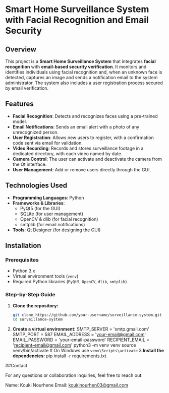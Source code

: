 # Smart Home Surveillance System with Facial Recognition and Email Security

## Overview

This project is a **Smart Home Surveillance System** that integrates **facial recognition** with **email-based security verification**. It monitors and identifies individuals using facial recognition and, when an unknown face is detected, captures an image and sends a notification email to the system administrator. The system also includes a user registration process secured by email verification.

## Features

- **Facial Recognition**: Detects and recognizes faces using a pre-trained model.
- **Email Notifications**: Sends an email alert with a photo of any unrecognized person.
- **User Registration**: Allows new users to register, with a confirmation code sent via email for validation.
- **Video Recording**: Records and stores surveillance footage in a dedicated directory, with each video named by date.
- **Camera Control**: The user can activate and deactivate the camera from the Qt interface.
- **User Management**: Add or remove users directly through the GUI.

## Technologies Used

- **Programming Languages**: Python
- **Frameworks & Libraries**:
  - PyQt5 (for the GUI)
  - SQLite (for user management)
  - OpenCV & dlib (for facial recognition)
  - smtplib (for email notifications)
- **Tools**: Qt Designer (for designing the GUI)
  
## Installation

### Prerequisites

- Python 3.x
- Virtual environment tools (`venv`)
- Required Python libraries (`PyQt5`, `OpenCV`, `dlib`, `smtplib`)

### Step-by-Step Guide

1. **Clone the repository:**
   ```bash
   git clone https://github.com/your-username/surveillance-system.git
   cd surveillance-system
2. **Create a virtual environment:**
    SMTP_SERVER = 'smtp.gmail.com'
    SMTP_PORT = 587
    EMAIL_ADDRESS = 'your-email@gmail.com'
    EMAIL_PASSWORD = 'your-email-password'
    RECIPIENT_EMAIL = 'recipient-email@gmail.com'
    python3 -m venv venv
    source venv/bin/activate   # On Windows use `venv\Scripts\activate`
3.**Install the dependencies:**
   pip install -r requirements.txt


##Contact

For any questions or collaboration inquiries, feel free to reach out:

Name: Kouki Nourhene
Email: koukinourhen03@gmail.com

